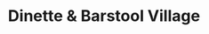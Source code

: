 ---
title: "Dinette & Barstool Village"
url: /bethlehem/dinette-and-barstool-village/
shop: furniture
---
